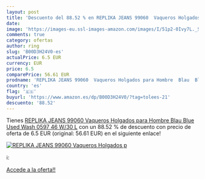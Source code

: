 ```yaml
---
layout: post
title: 'Descuento del 88.52 % en REPLIKA JEANS 99060  Vaqueros Holgados p'
date: 
image: 'https://images-eu.ssl-images-amazon.com/images/I/51p2-0Ivy7L._SL200_.jpg'
comments: true
category: ofertas
author: ring
slug: 'B00D3H24V0-es'
actualPrice: 6.5 EUR
currency: EUR
price: 6.5
comparePrice: 56.61 EUR
prodname: 'REPLIKA JEANS 99060  Vaqueros Holgados para Hombre  Blau  Blue Used Wash 0597   46 W/30 L'
country: 'es'
flag: '🇪🇸'
buyurl: 'https://www.amazon.es/dp/B00D3H24V0/?tag=tolees-21'
descuento: '88.52'
---
```


Tienes [REPLIKA JEANS 99060  Vaqueros Holgados para Hombre  Blau  Blue Used Wash 0597   46 W/30 L](https://www.amazon.es/dp/B00D3H24V0/?tag=tolees-21) con un 88.52 % de descuento con precio de oferta de 6.5 EUR (original: 56.61 EUR) en el siguiente enlace!

[![REPLIKA JEANS 99060  Vaqueros Holgados p](https://images-eu.ssl-images-amazon.com/images/I/51p2-0Ivy7L._SL200_.jpg)](https://www.amazon.es/dp/B00D3H24V0/?tag=tolees-21)

ℹ️:


[Accede a la oferta!!](https://www.amazon.es/dp/B00D3H24V0/?tag=tolees-21)

